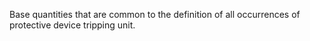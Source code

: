 ﻿Base quantities that are common to the definition of all occurrences of protective device tripping unit.